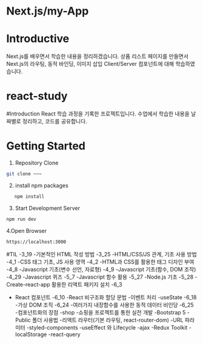 # Next.js/my-App

# Introductive
Next.js를 배우면서 학습한 내용을 정리하겠습니다.
상품 리스트 페이지를 만들면서 Next.js의 라우팅, 동적 바인딩, 이미지 삽입
Client/Server 컴포넌트에 대해 학습하였습니다.

# react-study

#Introduction
React 학습 과정을 기록한 프로젝트입니다.
수업에서 학습한 내용을 날짜별로 정리하고, 코드를 공유합니다.

# Getting Started
1. Repository Clone
```bash
git clone ~~~
```
2. install npm packages
```bash
   npm install
```
3. Start Development Server
```bash
npm run dev
```

4.Open Browser
```bash
https://localhost:3000
```

#TIL
-3_19
   -기본적인 HTML 작성 방법
-3_25
   -HTML/CSS/JS 관계, 기초 사용 방법
-4_1
   -CSS 태그 기초, JS 사용 영역
-4_2
   -HTML과 CSS를 활용한 태그 디자인 부여
-4_8
   -Javascript 기초(변수 선언, 자료형)
-4_9
   -Javascript 기초(함수, DOM 조작)
-4_29
   -Javascript 퀴즈
-5_7
   -Javascript 함수 활용
-5_27
   -Node.js 기초
-5_28
   -Create-react-app 활용한 리액트 패키지 설치
-6_3
   - React 컴포넌트
-6_10
   -React 비구조화 할당 문법
   -이벤트 처리
   -useState
-6_18
    -가상 DOM 조직
-6_24
  -여러가지 내장함수를 사용한 동적 데이터 비인당
-6_25
   -컴포넌트화의 장점
-shop
   -쇼핑을 프로젝트를 통한 실전 개발
   -Bootstrap 5
   -Public 폴더 사용법
   -리액트 라우터(기본 라우팅, react-router-dom)
   -URL 파라미터
   -styled-components
   -useEffect 와 Lifecycle
   -ajax
   -Redux Toolkit
   -localStorage
   -react-query










